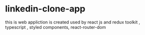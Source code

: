 # linkedin-clone-app
this is web appliction is created used by react js and redux toolkit  , typescript , styled components, react-router-dom 
